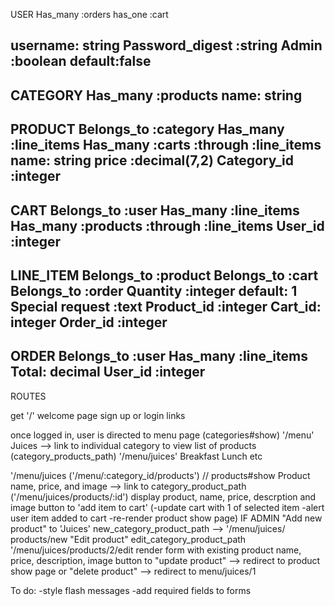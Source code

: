 USER
Has_many :orders
has_one  :cart

username: string
Password_digest :string
Admin :boolean default:false
------------------------------------------------------
CATEGORY
Has_many :products
name: string
------------------------------------------------------
PRODUCT
Belongs_to :category
Has_many :line_items
Has_many :carts :through :line_items
name: string
price :decimal(7,2)
Category_id :integer
------------------------------------------------------
CART
Belongs_to :user
Has_many :line_items
Has_many :products :through :line_items
User_id :integer
------------------------------------------------------
LINE_ITEM
Belongs_to :product
Belongs_to :cart
Belongs_to :order
Quantity :integer default: 1
Special request :text
Product_id :integer
Cart_id: integer
Order_id :integer
------------------------------------------------------
ORDER
Belongs_to :user
Has_many :line_items
Total: decimal
User_id :integer
------------------------------------------------------
ROUTES

get '/' 
welcome page
    sign up or login links

once logged in, user is directed to menu page (categories#show) '/menu'
    Juices --> link to individual category to view list of products (category_products_path)  '/menu/juices' 
    Breakfast 
    Lunch etc
     
'/menu/juices ('/menu/:category_id/products') // products#show
    Product name, price, and image --> link to category_product_path ('/menu/juices/products/:id')
                                        display product, name, price, descrption and image
                                        button to 'add item to cart' 
                                            (-update cart with 1 of selected item
                                             -alert user item added to cart
                                             -re-render product show page)
                                        IF ADMIN 
                                        "Add new product" to 'Juices' new_category_product_path --> '/menu/juices/
                                                            products/new 
                                        "Edit product" edit_category_product_path '/menu/juices/products/2/edit
                                            render form with existing product name, price, description, image 
                                                button to "update product" 
                                                    --> redirect to product show page
                                                or "delete product"
                                                    --> redirect to menu/juices/1


To do: 
-style flash messages
-add required fields to forms

